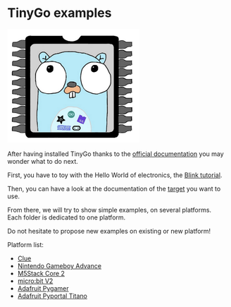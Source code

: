 # TinyGo examples

<img src="tinygo-examples.png" width="300"/>

After having installed TinyGo thanks to the [official documentation](https://tinygo.org/getting-started/install/) you may wonder what to do next.

First, you have to toy with the Hello World of electronics, the [Blink tutorial](https://tinygo.org/docs/tutorials/blinky/). 

Then, you can have a look at the documentation of the [target](https://tinygo.org/docs/reference/microcontrollers/) you want to use.

From there, we will try to show simple examples, on several platforms.<br/>
Each folder is dedicated to one platform.

Do not hesitate to propose new examples on existing or new platform!

Platform list:
- [Clue](Clue/)
- [Nintendo Gameboy Advance](gba/)
- [M5Stack Core 2](M5Core2/)
- [micro:bit V2](microbitv2/)
- [Adafruit Pygamer](pygamer/)
- [Adafruit Pyportal Titano](titano/)
